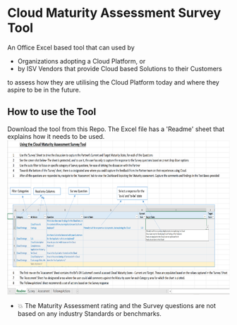 # Cloud Maturity Assessment Survey Tool

An Office Excel based tool that can used by 
  - Organizations adopting a Cloud Platform, or 
  - by ISV Vendors that provide Cloud based Solutions to their Customers
  
to assess how they are utilising the Cloud Platform today and where they aspire to be in the future.

## How to use the Tool
Download the tool from this Repo. The Excel file has a 'Readme' sheet that explains how it needs to be used.
<img src="./images/Readme.PNG" alt="drawing" height="350px"/>

* :boom: The Maturity Assessment rating and the Survey questions are not based on any industry Standards or benchmarks. 
